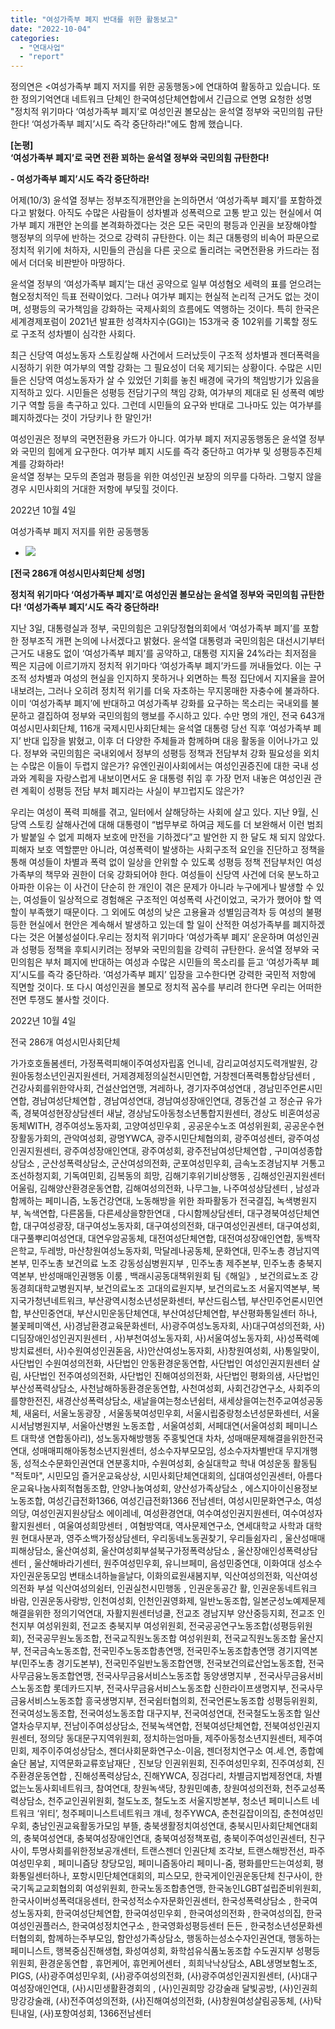 ```yaml
---
title: "여성가족부 폐지 반대를 위한 활동보고"
date: "2022-10-04"
categories: 
  - "연대사업"
  - "report"
---
```


정의연은 <여성가족부 폐지 저지를 위한 공동행동>에 연대하여 활동하고 있습니다. 또한 정의기억연대 네트워크 단체인 한국여성단체연합에서 긴급으로 연명 요청한 성명 "정치적 위기마다 ‘여성가족부 폐지’로 여성인권 볼모삼는 윤석열 정부와 국민의힘 규탄한다! ‘여성가족부 폐지’시도 즉각 중단하라!"에도 함께 했습니다.

**\[논평\]  
‘여성가족부 폐지’로 국면 전환 꾀하는 윤석열 정부와 국민의힘 규탄한다!**

**\- 여성가족부 폐지’시도 즉각 중단하라!**

어제(10/3) 윤석열 정부는 정부조직개편안을 논의하면서 ‘여성가족부 폐지’를 포함하겠다고 밝혔다. 아직도 수많은 사람들이 성차별과 성폭력으로 고통 받고 있는 현실에서 여가부 폐지 개편안 논의를 본격화하겠다는 것은 모든 국민의 평등과 인권을 보장해야할 행정부의 의무에 반하는 것으로 강력히 규탄한다. 이는 최근 대통령의 비속어 파문으로 정치적 위기에 처하자, 시민들의 관심을 다른 곳으로 돌리려는 국면전환용 카드라는 점에서 더더욱 비판받아 마땅하다.

윤석열 정부의 ‘여성가족부 폐지’는 대선 공약으로 일부 여성혐오 세력의 표를 얻으려는 혐오정치적인 득표 전략이었다. 그러나 여가부 폐지는 현실적 논리적 근거도 없는 것이며, 성평등의 국가책임을 강화하는 국제사회의 흐름에도 역행하는 것이다. 특히 한국은 세계경제포럼이 2021년 발표한 성격차지수(GGI)는 153개국 중 102위를 기록할 정도로 구조적 성차별이 심각한 사회다.

최근 신당역 여성노동자 스토킹살해 사건에서 드러났듯이 구조적 성차별과 젠더폭력을 시정하기 위한 여가부의 역할 강화는 그 필요성이 더욱 제기되는 상황이다. 수많은 시민들은 신당역 여성노동자가 살 수 있었던 기회를 놓친 배경에 국가의 책임방기가 있음을 지적하고 있다. 시민들은 성평등 전담기구의 책임 강화, 여가부의 제대로 된 성폭력 예방 기구 역할 등을 촉구하고 있다. 그런데 시민들의 요구와 반대로 그나마도 있는 여가부를 폐지하겠다는 것이 가당키나 한 말인가!

여성인권은 정부의 국면전환용 카드가 아니다. 여가부 폐지 저지공동행동은 윤석열 정부와 국민의 힘에게 요구한다. 여가부 폐지 시도를 즉각 중단하고 여가부 및 성평등추진체계를 강화하라!  
윤석열 정부는 모두의 존엄과 평등을 위한 여성인권 보장의 의무를 다하라. 그렇지 않을 경우 시민사회의 거대한 저항에 부딪힐 것이다.

2022년 10월 4일

여성가족부 폐지 저지를 위한 공동행동

- ![](https://r2.womenandwar.net/2022/10/photo_2022-10-04_14-33-15-1024x576.jpg)
    

**\[전국 286개 여성시민사회단체 성명\]**

**정치적 위기마다 ‘여성가족부 폐지’로 여성인권 볼모삼는 윤석열 정부와 국민의힘 규탄한다! ‘여성가족부 폐지’시도 즉각 중단하라!**

지난 3일, 대통령실과 정부, 국민의힘은 고위당정협의회에서 ‘여성가족부 폐지’를 포함한 정부조직 개편 논의에 나서겠다고 밝혔다. 윤석열 대통령과 국민의힘은 대선시기부터 근거도 내용도 없이 ‘여성가족부 폐지’를 공약하고, 대통령 지지율 24%라는 최저점을 찍은 지금에 이르기까지 정치적 위기마다 ‘여성가족부 폐지’카드를 꺼내들었다. 이는 구조적 성차별과 여성의 현실을 인지하지 못하거나 외면하는 특정 집단에서 지지율을 끌어내보려는, 그러나 오히려 정치적 위기를 더욱 자초하는 무지몽매한 자충수에 불과하다.이미 ‘여성가족부 폐지’에 반대하고 여성가족부 강화를 요구하는 목소리는 국내외를 불문하고 결집하여 정부와 국민의힘의 행보를 주시하고 있다. 수만 명의 개인, 전국 643개 여성시민사회단체, 116개 국제시민사회단체는 윤석열 대통령 당선 직후 ‘여성가족부 폐지’ 반대 입장을 밝혔고, 이후 더 다양한 주체들과 함께하며 대응 활동을 이어나가고 있다. 정부와 국민의힘은 국내외에서 정부의 성평등 정책과 전담부처 강화 필요성을 외치는 수많은 이들이 두렵지 않은가? 유엔인권이사회에서는 여성인권증진에 대한 국내 성과와 계획을 자랑스럽게 내보이면서도 윤 대통령 취임 후 가장 먼저 내놓은 여성인권 관련 계획이 성평등 전담 부처 폐지라는 사실이 부끄럽지도 않은가?

우리는 여성이 폭력 피해를 겪고, 일터에서 살해당하는 사회에 살고 있다. 지난 9월, 신당역 스토킹 살해사건에 대해 대통령이 “법무부로 하여금 제도를 더 보완해서 이런 범죄가 발붙일 수 없게 피해자 보호에 만전을 기하겠다”고 발언한 지 한 달도 채 되지 않았다. 피해자 보호 역할뿐만 아니라, 여성폭력이 발생하는 사회구조적 요인을 진단하고 정책을 통해 여성들이 차별과 폭력 없이 일상을 안위할 수 있도록 성평등 정책 전담부처인 여성가족부의 책무와 권한이 더욱 강화되어야 한다. 여성들이 신당역 사건에 더욱 분노하고 아파한 이유는 이 사건이 단순히 한 개인이 겪은 문제가 아니라 누구에게나 발생할 수 있는, 여성들이 일상적으로 경험해온 구조적인 여성폭력 사건이었고, 국가가 했어야 할 역할이 부족했기 때문이다. 그 외에도 여성의 낮은 고용율과 성별임금격차 등 여성의 불평등한 현실에서 현안은 계속해서 발생하고 있는데 할 일이 산적한 여성가족부를 폐지하겠다는 것은 어불성설이다.우리는 정치적 위기마다 ‘여성가족부 폐지’ 운운하며 여성인권과 성평등 정책을 후퇴시키려는 정부와 국민의힘을 강력히 규탄한다. 윤석열 정부와 국민의힘은 부처 폐지에 반대하는 여성과 수많은 시민들의 목소리를 듣고 ‘여성가족부 폐지’시도를 즉각 중단하라. ‘여성가족부 폐지’ 입장을 고수한다면 강력한 국민적 저항에 직면할 것이다. 또 다시 여성인권을 볼모로 정치적 꼼수를 부리려 한다면 우리는 어떠한 전면 투쟁도 불사할 것이다.

2022년 10월 4일

전국 286개 여성시민사회단체

가가호호돌봄센터, 가정폭력피해이주여성자립홈 언니네, 감리교여성지도력개발원, 강원아동청소년인권지원센터, 거제경제정의실천시민연합, 거창젠더폭력통합상담센터 , 건강사회를위한약사회, 건설산업연맹, 겨레하나, 경기자주여성연대 , 경남민주언론시민연합, 경남여성단체연합 , 경남여성연대, 경남여성장애인연대, 경동건설 고 정순규 유가족, 경북여성현장상담센터 새날, 경상남도아동청소년통합지원센터, 경상도 비혼여성공동체WITH, 경주여성노동자회, 고양여성민우회 , 공공운수노조 여성위원회, 공공운수현장활동가회의, 관악여성회, 광명YWCA, 광주시민단체협의회, 광주여성센터, 광주여성인권지원센터, 광주여성장애인연대, 광주여성회, 광주전남여성단체연합 , 구미여성종합상담소 , 군산성폭력상담소, 군산여성의전화, 군포여성민우회, 금속노조경남지부 거통고조선하청지회, 기독여민회, 김복동의 희망, 김해기후위기비상행동 , 김해성인권지원센터 어울림, 김해양산환경운동연합, 김해여성의전화, 나무그늘, 나주여성상담센터 , 남성과 함께하는 페미니즘, 노동건강연대, 노동해방을 위한 좌파활동가 전국결집, 녹색병원지부, 녹색연합, 다른몸들, 다른세상을향한연대 , 다시함께상담센터, 대구경북여성단체연합, 대구여성광장, 대구여성노동자회, 대구여성의전화, 대구여성인권센터, 대구여성회, 대구풀뿌리여성연대, 대연우암공동체, 대전여성단체연합, 대전여성장애인연합, 동백작은학교, 두레방, 마산창원여성노동자회, 막달레나공동체, 문화연대, 민주노총 경남지역본부, 민주노총 보건의료 노조 강동성심병원지부 , 민주노총 제주본부, 민주노총 충북지역본부, 반성매매인권행동 이룸 , 백래시공동대책위원회 팀《해일》, 보건의료노조 강동경희대학교병원지부, 보건의료노조 고대의료원지부, 보건의료노조 서울지역본부, 복지국가청년네트워크, 부산광역시청소년성문화센터, 부산드림스텝, 부산민주언론시민연합, 부산민중연대, 부산시민운동단체연대, 부산여성단체연합, 부산평화통일센터 하나, 불꽃페미액션, 사)경남환경교육문화센터, 사)광주여성노동자회, 사)대구여성의전화, 사)디딤장애인성인권지원센터 , 사)부천여성노동자회, 사)서울여성노동자회, 사)성폭력예방치료센터, 사)수원여성인권돋음, 사)안산여성노동자회, 사)창원여성회, 사)통일맞이, 사단법인 수원여성의전화, 사단법인 안동환경운동연합, 사단법인 여성인권지원센터 살림, 사단법인 전주여성의전화, 사단법인 진해여성의전화, 사단법인 평화의샘, 사단법인부산성폭력상담소, 사천남해하동환경운동연합, 사천여성회, 사회건강연구소, 사회주의를향한전진, 새경산성폭력상담소, 새날을여는청소년쉼터, 새세상을여는천주교여성공동체, 새움터, 서울노동광장 , 서울동북여성민우회, 서울시립중랑청소년성문화센터, 서울시서남병원지부, 서울아산병원 노동조합 , 서울여성회, 서페대연(서울여성회 페미니스트 대학생 연합동아리), 성노동자해방행동 주홍빛연대 차차, 성매매문제해결을위한전국연대, 성매매피해아동청소년지원센터, 성소수자부모모임, 성소수자차별반대 무지개행동, 성적소수문화인권연대 연분홍치마, 수원여성회, 숭실대학교 학내 여성운동 활동팀 "적토마", 시민모임 즐거운교육상상, 시민사회단체연대회의, 십대여성인권센터, 아름다운교육나눔사회적협동조합, 안양나눔여성회, 양산성가족상담소 , 에스지아이신용정보노동조합, 여성긴급전화1366, 여성긴급전화1366 전남센터, 여성시민문화연구소, 여성의당, 여성인권지원상담소 에이레네, 여성환경연대, 여수여성인권지원센터, 여수여성자활지원센터 , 여울여성희망센터 , 여혐방역대, 역사문제연구소, 연세대학교 사학과 대학원 현대사분과, 영주소백가정상담센터, 우리동네노동권찾기, 우리들쉼자리 , 울산성매매피해상담소, 울산여성회, 울산여성회부설북구가정폭력상담소 , 울산장애인성폭력상담센터 , 울산해바라기센터, 원주여성민우회, 유니브페미, 음성민중연대, 이화여대 성소수자인권운동모임 변태소녀하늘을날다, 이화의료원새봄지부, 익산여성의전화, 익산여성의전화 부설 익산여성의쉼터, 인권실천시민행동 , 인권운동공간 활, 인권운동네트워크 바람, 인권운동사랑방, 인천여성회, 인천인권영화제, 일반노동조합, 일본군성노예제문제해결을위한 정의기억연대, 자활지원센터넝쿨, 전교조 경남지부 양산중등지회, 전교조 인천지부 여성위원회, 전교조 충북지부 여성위원회, 전국공공연구노동조합(성평등위원회), 전국공무원노동조합, 전국교직원노동조합 여성위원회, 전국교직원노동조합 울산지부, 전국금속노동조합, 전국민주노동조합총연맹, 전국민주노동조합총연맹 경기지역본부(민주노총 경기도본부), 전국민주일반노동조합연맹, 전국보건의료산업노동조합, 전국사무금융노동조합연맹, 전국사무금융서비스노동조합 동양생명지부 , 전국사무금융서비스노동조합 롯데카드지부, 전국사무금융서비스노동조합 신한라이프생명지부, 전국사무금융서비스노동조합 흥국생명지부, 전국쉼터협의회, 전국언론노동조합 성평등위원회, 전국여성노동조합, 전국여성노동조합 대구지부, 전국여성연대, 전국철도노동조합 일산열차승무지부, 전남이주여성상담소, 전북녹색연합, 전북여성단체연합, 전북여성인권지원센터, 정의당 동대문구지역위원회, 정치하는엄마들, 제주아동청소년지원센터, 제주여민회, 제주이주여성상담소, 젠더사회문화연구소-이음, 젠더정치연구소 여.세.연, 종합예술단 봄날, 지역문화교류호남재단 , 진보당 인권위원회, 진주여성민우회, 진주여성회, 진주환경운동연합 , 진해성폭력상담소, 진해YWCA, 징검다리, 차별금지법제정연대, 차별없는노동사회네트워크, 참여연대, 창원녹색당, 창원민예총, 창원여성의전화, 천주교성폭력상담소, 천주교인권위원회, 철도노조, 철도노조 서울지방본부, 청소년 페미니스트 네트워크 ‘위티’, 청주페미니스트네트워크 걔네, 청주YWCA, 춘천길잡이의집, 춘천여성민우회, 충남인권교육활동가모임 부뜰, 충북생활정치여성연대, 충북시민사회단체연대회의, 충북여성연대, 충북여성장애인연대, 충북여성정책포럼, 충북이주여성인권센터, 친구사이, 투명사회를위한정보공개센터, 트랜스젠더 인권단체 조각보, 트랜스해방전선, 파주여성민우회 , 페미니즘당 창당모임, 페미니즘동아리 페미니-줌, 평화를만드는여성회, 평화통일센터하나, 포항시민단체연대회의, 피스모모, 한국게이인권운동단체 친구사이, 한국기독교교회협의회 여성위원회, 한국노동조합총연맹, 한국농인LGBT설립준비위원회, 한국사이버성폭력대응센터, 한국성적소수자문화인권센터, 한국성폭력상담소 , 한국여성노동자회, 한국여성단체연합, 한국여성민우회 , 한국여성의전화 , 한국여성의집, 한국여성인권플러스, 한국여성정치연구소 , 한국영화성평등센터 든든 , 한국청소년성문화센터협의회, 함께하는주부모임, 함안성가족상담소, 행동하는성소수자인권연대, 행동하는페미니스트, 행복중심진해생협, 화성여성회, 화학섬유식품노동조합 수도권지부 성평등위원회, 환경운동연합 , 휴먼케어, 휴먼케어센터 , 희희낙낙상담소, ABL생명보험노조, PIGS, (사)광주여성민우회, (사)광주여성의전화, (사)광주여성인권지원센터, (사)대구여성장애인연대, (사)시민생활환경회의 , (사)인권희망 강강술래 달빛공방, (사)인권희망강강술래, (사)전주여성의전화, (사)진해여성의전화, (사)창원여성살림공동체, (사)탁틴내일, (사)포항여성회, 1366전남센터
